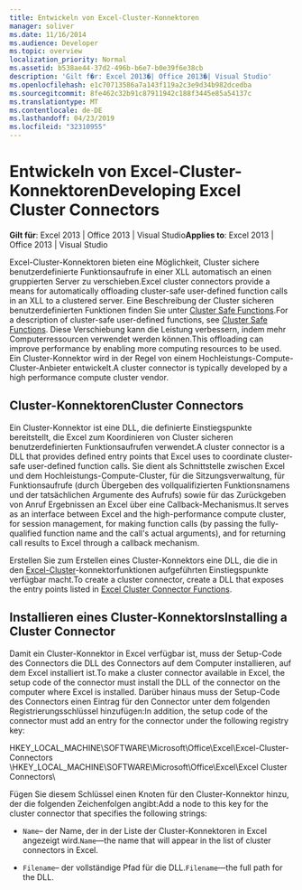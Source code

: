 ```yaml
---
title: Entwickeln von Excel-Cluster-Konnektoren
manager: soliver
ms.date: 11/16/2014
ms.audience: Developer
ms.topic: overview
localization_priority: Normal
ms.assetid: b538ae44-37d2-496b-b6e7-b0e39f6e38cb
description: 'Gilt f�r: Excel 2013�| Office 2013�| Visual Studio'
ms.openlocfilehash: e1c70713586a7a143f119a2c3e9d34b982dcedba
ms.sourcegitcommit: 8fe462c32b91c87911942c188f3445e85a54137c
ms.translationtype: MT
ms.contentlocale: de-DE
ms.lasthandoff: 04/23/2019
ms.locfileid: "32310955"
---
```

# <a name="developing-excel-cluster-connectors"></a><span data-ttu-id="388bd-103">Entwickeln von Excel-Cluster-Konnektoren</span><span class="sxs-lookup"><span data-stu-id="388bd-103">Developing Excel Cluster Connectors</span></span>

<span data-ttu-id="388bd-104">**Gilt für**: Excel 2013 | Office 2013 | Visual Studio</span><span class="sxs-lookup"><span data-stu-id="388bd-104">**Applies to**: Excel 2013 | Office 2013 | Visual Studio</span></span> 
  
<span data-ttu-id="388bd-105">Excel-Cluster-Konnektoren bieten eine Möglichkeit, Cluster sichere benutzerdefinierte Funktionsaufrufe in einer XLL automatisch an einen gruppierten Server zu verschieben.</span><span class="sxs-lookup"><span data-stu-id="388bd-105">Excel cluster connectors provide a means for automatically offloading cluster-safe user-defined function calls in an XLL to a clustered server.</span></span> <span data-ttu-id="388bd-106">Eine Beschreibung der Cluster sicheren benutzerdefinierten Funktionen finden Sie unter [Cluster Safe Functions](cluster-safe-functions.md).</span><span class="sxs-lookup"><span data-stu-id="388bd-106">For a description of cluster-safe user-defined functions, see [Cluster Safe Functions](cluster-safe-functions.md).</span></span> <span data-ttu-id="388bd-107">Diese Verschiebung kann die Leistung verbessern, indem mehr Computerressourcen verwendet werden können.</span><span class="sxs-lookup"><span data-stu-id="388bd-107">This offloading can improve performance by enabling more computing resources to be used.</span></span> <span data-ttu-id="388bd-108">Ein Cluster-Konnektor wird in der Regel von einem Hochleistungs-Compute-Cluster-Anbieter entwickelt.</span><span class="sxs-lookup"><span data-stu-id="388bd-108">A cluster connector is typically developed by a high performance compute cluster vendor.</span></span>
  
## <a name="cluster-connectors"></a><span data-ttu-id="388bd-109">Cluster-Konnektoren</span><span class="sxs-lookup"><span data-stu-id="388bd-109">Cluster Connectors</span></span>

<span data-ttu-id="388bd-110">Ein Cluster-Konnektor ist eine DLL, die definierte Einstiegspunkte bereitstellt, die Excel zum Koordinieren von Cluster sicheren benutzerdefinierten Funktionsaufrufen verwendet.</span><span class="sxs-lookup"><span data-stu-id="388bd-110">A cluster connector is a DLL that provides defined entry points that Excel uses to coordinate cluster-safe user-defined function calls.</span></span> <span data-ttu-id="388bd-111">Sie dient als Schnittstelle zwischen Excel und dem Hochleistungs-Compute-Cluster, für die Sitzungsverwaltung, für Funktionsaufrufe (durch Übergeben des vollqualifizierten Funktionsnamens und der tatsächlichen Argumente des Aufrufs) sowie für das Zurückgeben von Anruf Ergebnissen an Excel über eine Callback-Mechanismus.</span><span class="sxs-lookup"><span data-stu-id="388bd-111">It serves as an interface between Excel and the high-performance compute cluster, for session management, for making function calls (by passing the fully-qualified function name and the call's actual arguments), and for returning call results to Excel through a callback mechanism.</span></span>
  
<span data-ttu-id="388bd-112">Erstellen Sie zum Erstellen eines Cluster-Konnektors eine DLL, die die in den [Excel-Cluster](excel-cluster-connector-functions.md)-konnektorfunktionen aufgeführten Einstiegspunkte verfügbar macht.</span><span class="sxs-lookup"><span data-stu-id="388bd-112">To create a cluster connector, create a DLL that exposes the entry points listed in [Excel Cluster Connector Functions](excel-cluster-connector-functions.md).</span></span>
  
## <a name="installing-a-cluster-connector"></a><span data-ttu-id="388bd-113">Installieren eines Cluster-Konnektors</span><span class="sxs-lookup"><span data-stu-id="388bd-113">Installing a Cluster Connector</span></span>

<span data-ttu-id="388bd-114">Damit ein Cluster-Konnektor in Excel verfügbar ist, muss der Setup-Code des Connectors die DLL des Connectors auf dem Computer installieren, auf dem Excel installiert ist.</span><span class="sxs-lookup"><span data-stu-id="388bd-114">To make a cluster connector available in Excel, the setup code of the connector must install the DLL of the connector on the computer where Excel is installed.</span></span> <span data-ttu-id="388bd-115">Darüber hinaus muss der Setup-Code des Connectors einen Eintrag für den Connector unter dem folgenden Registrierungsschlüssel hinzufügen:</span><span class="sxs-lookup"><span data-stu-id="388bd-115">In addition, the setup code of the connector must add an entry for the connector under the following registry key:</span></span>
  
<span data-ttu-id="388bd-116">HKEY_LOCAL_MACHINE\SOFTWARE\Microsoft\Office\Excel\Excel-Cluster-Connectors \\</span><span class="sxs-lookup"><span data-stu-id="388bd-116">HKEY_LOCAL_MACHINE\SOFTWARE\Microsoft\Office\Excel\Excel Cluster Connectors\\</span></span>
  
<span data-ttu-id="388bd-117">Fügen Sie diesem Schlüssel einen Knoten für den Cluster-Konnektor hinzu, der die folgenden Zeichenfolgen angibt:</span><span class="sxs-lookup"><span data-stu-id="388bd-117">Add a node to this key for the cluster connector that specifies the following strings:</span></span>
  
-  <span data-ttu-id="388bd-118">`Name`– der Name, der in der Liste der Cluster-Konnektoren in Excel angezeigt wird.</span><span class="sxs-lookup"><span data-stu-id="388bd-118">`Name`—the name that will appear in the list of cluster connectors in Excel.</span></span>
    
-  <span data-ttu-id="388bd-119">`Filename`– der vollständige Pfad für die DLL.</span><span class="sxs-lookup"><span data-stu-id="388bd-119">`Filename`—the full path for the DLL.</span></span>
    

